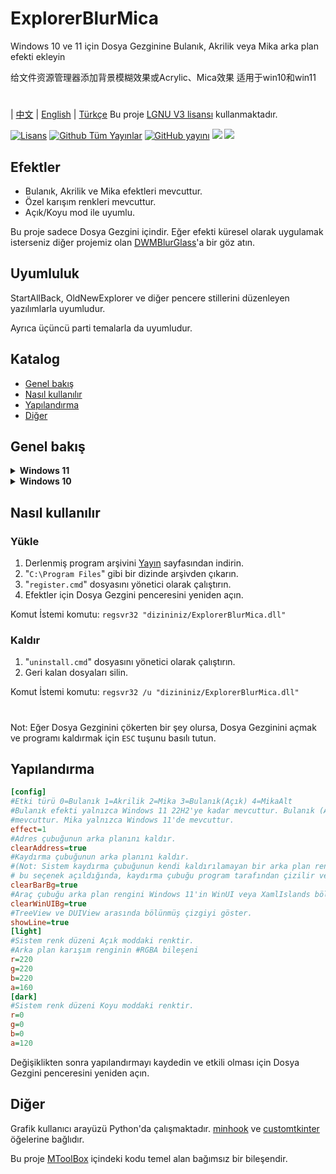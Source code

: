 # ExplorerBlurMica
Windows 10 ve 11 için Dosya Gezginine Bulanık, Akrilik veya Mika arka plan efekti ekleyin

给文件资源管理器添加背景模糊效果或Acrylic、Mica效果 适用于win10和win11
#
| [中文](/README_ZH.md) | [English](/README.md) | [Türkçe](/README_TR.md)
Bu proje [LGNU V3 lisansı](/COPYING.LESSER) kullanmaktadır.

[![Lisans](https://img.shields.io/github/license/Maplespe/ExplorerBlurMica.svg)](https://www.gnu.org/licenses/lgpl-3.0.en.html)
[![Github Tüm Yayınlar](https://img.shields.io/github/downloads/Maplespe/ExplorerBlurMica/total.svg)](https://github.com/Maplespe/ExplorerBlurMica/releases)
[![GitHub yayını](https://img.shields.io/github/release/Maplespe/ExplorerBlurMica.svg)](https://github.com/Maplespe/ExplorerBlurMica/releases/latest)
<img src="https://img.shields.io/badge/language-c++-F34B7D.svg"/>
<img src="https://img.shields.io/github/last-commit/Maplespe/ExplorerBlurMica.svg"/>  

## Efektler
* Bulanık, Akrilik ve Mika efektleri mevcuttur.
* Özel karışım renkleri mevcuttur.
* Açık/Koyu mod ile uyumlu.

Bu proje sadece Dosya Gezgini içindir. Eğer efekti küresel olarak uygulamak isterseniz diğer projemiz olan [DWMBlurGlass](https://github.com/Maplespe/DWMBlurGlass)'a bir göz atın.

## Uyumluluk
StartAllBack, OldNewExplorer ve diğer pencere stillerini düzenleyen yazılımlarla uyumludur.

Ayrıca üçüncü parti temalarla da uyumludur.

## Katalog
- [Genel bakış](#overview)
- [Nasıl kullanılır](#how-to-use)
- [Yapılandırma](#config)
- [Diğer](#other)

## Genel bakış
<details><summary><b>Windows 11</b></summary>

23H2 WinUI3
```ini
[config]
effect=1
clearBarBg=true
clearAddress=true
clearWinUIBg=true
[light]
r=255
g=255
b=255
a=200
....
```
![image](https://github.com/Maplespe/ExplorerBlurMica/blob/main/screenshot/012949.png)

Koyu Mod
```ini
[config]
effect=2
clearBarBg=true
clearAddress=true
clearWinUIBg=true
```
![image](https://github.com/Maplespe/ExplorerBlurMica/blob/main/screenshot/013256.png)

22H2 XamlIslands
```ini
[config]
effect=1
clearBarBg=true
clearAddress=true
clearWinUIBg=true
[light]
r=255
g=255
b=255
a=200
....
```
![image](https://github.com/Maplespe/ExplorerBlurMica/blob/main/screenshot/152834.png)

```ini
[config]
effect=1
clearBarBg=true
clearAddress=true
clearWinUIBg=false
[light]
r=255
g=255
b=255
a=200
....
```
![image](https://github.com/Maplespe/ExplorerBlurMica/blob/main/screenshot/152929.png)

</details>

<details><summary><b>Windows 10</b></summary>

```ini
[config]
effect=1
clearBarBg=true
clearAddress=true
clearWinUIBg=false
[light]
r=222
g=222
b=222
a=200
```
![image](https://github.com/Maplespe/ExplorerBlurMica/blob/main/screenshot/230909.png)

</details>

## Nasıl kullanılır

### Yükle
1. Derlenmiş program arşivini [Yayın](https://github.com/Maplespe/ExplorerBlurMica/releases) sayfasından indirin.
2. "`C:\Program Files`" gibi bir dizinde arşivden çıkarın.
3. "`register.cmd`" dosyasını yönetici olarak çalıştırın.
4. Efektler için Dosya Gezgini penceresini yeniden açın.

Komut İstemi komutu: `regsvr32 "dizininiz/ExplorerBlurMica.dll"`

### Kaldır
1. "`uninstall.cmd`" dosyasını yönetici olarak çalıştırın.
2. Geri kalan dosyaları silin.

Komut İstemi komutu: `regsvr32 /u "dizininiz/ExplorerBlurMica.dll"`

#
Not: Eğer Dosya Gezginini çökerten bir şey olursa, Dosya Gezginini açmak ve programı kaldırmak için `ESC` tuşunu basılı tutun.

## Yapılandırma
``` ini
[config]
#Etki türü 0=Bulanık 1=Akrilik 2=Mika 3=Bulanık(Açık) 4=MikaAlt
#Bulanık efekti yalnızca Windows 11 22H2'ye kadar mevcuttur. Bulanık (Açık) hem Windows 10 hem de Windows 11'de
#mevcuttur. Mika yalnızca Windows 11'de mevcuttur.
effect=1
#Adres çubuğunun arka planını kaldır.
clearAddress=true
#Kaydırma çubuğunun arka planını kaldır.
#(Not: Sistem kaydırma çubuğunun kendi kaldırılamayan bir arka plan rengine sahip olduğundan,
# bu seçenek açıldığında, kaydırma çubuğu program tarafından çizilir ve stil sistemden farklı olabilir).
clearBarBg=true
#Araç çubuğu arka plan rengini Windows 11'in WinUI veya XamlIslands bölümünden kaldır.
clearWinUIBg=true
#TreeView ve DUIView arasında bölünmüş çizgiyi göster.
showLine=true
[light]
#Sistem renk düzeni Açık moddaki renktir.
#Arka plan karışım renginin #RGBA bileşeni
r=220
g=220
b=220
a=160
[dark]
#Sistem renk düzeni Koyu moddaki renktir.
r=0
g=0
b=0
a=120
```

Değişiklikten sonra yapılandırmayı kaydedin ve etkili olması için Dosya Gezgini penceresini yeniden açın.

## Diğer
Grafik kullanıcı arayüzü Python'da çalışmaktadır.
[minhook](https://github.com/m417z/minhook) ve [customtkinter](https://github.com/TomSchimansky/CustomTkinter) öğelerine bağlıdır.

Bu proje [MToolBox](https://winmoes.com/tools/12948.html) içindeki kodu temel alan bağımsız bir bileşendir.
